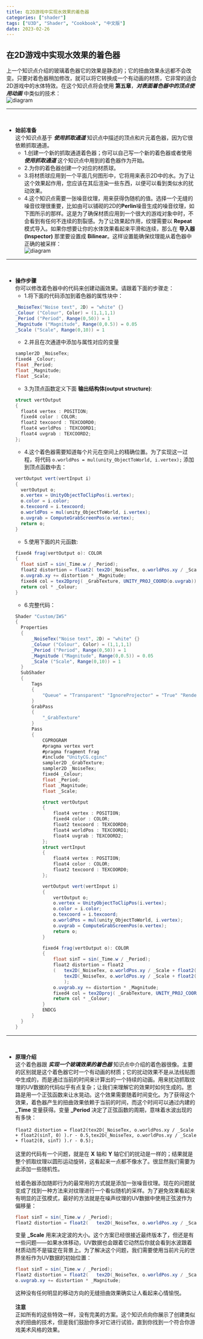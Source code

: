 ```yaml
---
title: 在2D游戏中实现水效果的着色器
categories: ["shader"]
tags: ["U3D", "Shader", "Cookbook", "中文版"]
date: 2023-02-26
---
```

## 在2D游戏中实现水效果的着色器   
上一个知识点介绍的玻璃着色器它的效果是静态的；它的扭曲效果永远都不会改变。只要对着色器稍加修改，就可以将它转换成一个有动画的材质，它非常的适合2D游戏中的水体特效。在这个知识点将会使用 **第五章**，***对表面着色器中的顶点使用动画*** 中类似的技术：   
![diagram](/img/shader_book/diagram71.png)   


***
<br> 

- **始前准备**   
  这个知识点基于 ***使用抓取通道*** 知识点中描述的顶点和片元着色器，因为它很依赖抓取通道。
  - 1.创建一个新的抓取通道着色器；你可以自己写一个新的着色器或者使用 ***使用抓取通道*** 这个知识点中用到的着色器作为开始。
  - 2.为你的着色器创建一个对应的材质球。
  - 3.将材质球应用到一个平面几何图形中，它将用来表示2D中的水。为了让这个效果起作用，您应该在其后渲染一些东西，以便可以看到类似水的扰动效果。
  - 4.这个知识点需要一张噪音纹理，用来获得伪随机的值。选择一个无缝的噪音纹理很重要，比如由可以铺砌的2D的**Perlin**噪音生成的噪音纹理，如下图所示的那样。这是为了确保材质应用到一个很大的游戏对象中时，不会看到有任何不连续的割裂感。为了让效果起作用，纹理需要以 **Repeat** 模式导入。如果你想要让你的水体效果看起来平滑和连续，那么在 **导入器(Inspector)** 那里要设置成 **Bilinear**。这样设置能确保纹理能从着色器中正确的被采样：   
  ![diagram](/img/shader_book/diagram72.png)   


*** 
<br>

- **操作步骤**   
  你可以修改着色器中的代码来创建动画效果。请跟着下面的步骤走：
  - 1.将下面的代码添加到着色器的属性块中：
  ``` c#
  _NoiseTex("Noise text", 2D) = "white" {}
  _Colour ("Colour", Color) = (1,1,1,1)
  _Period ("Period", Range(0,50)) = 1
  _Magnitude ("Magnitude", Range(0,0.5)) = 0.05
  _Scale ("Scale", Range(0,10)) = 1
  ```
  - 2.并且在次通道中添加与属性对应的变量
  ``` c#
  sampler2D _NoiseTex;
  fixed4 _Colour;
  float _Period;
  float _Magnitude;
  float _Scale; 
  ```
  - 3.为顶点函数定义下面 **输出结构体(output structure)**:
  ``` c#
  struct vertOutput
  {
    float4 vertex : POSITION;
    fixed4 color : COLOR;
    float2 texcoord : TEXCOORD0;
    float4 worldPos : TEXCOORD1;
    float4 uvgrab : TEXCOORD2;
  };
  ```
  - 4.这个着色器需要知道每个片元在空间上的精确位置。为了实现这一过程，将代码 `o.worldPos = mul(unity_ObjectToWorld, i.vertex);` 添加到顶点函数中去：
  ``` c#
  vertOutput vert(vertInput i)
  {
    vertOutput o;
    o.vertex = UnityObjectToClipPos(i.vertex);
    o.color = i.color;
    o.texcoord = i.texcoord;
    o.worldPos = mul(unity_ObjectToWorld, i.vertex);
    o.uvgrab = ComputeGrabScreenPos(o.vertex);
    return o;
  }
  ```
  - 5.使用下面的片元函数:   
  ``` c#
  fixed4 frag(vertOutput o): COLOR
  {
    float sinT = sin(_Time.w / _Period);
    float2 distortion = float2(	tex2D(_NoiseTex, o.worldPos.xy / _Scale + float2(sinT, 0) ).r - 0.5,tex2D(_NoiseTex, o.worldPos.xy / _Scale + float2(0, sinT) ).r - 0.5);
    o.uvgrab.xy += distortion * _Magnitude;
    fixed4 col = tex2Dproj( _GrabTexture, UNITY_PROJ_COORD(o.uvgrab));
    return col * _Colour;
  }
  ```
  - 6.完整代码：
  ``` c#
  Shader "Custom/IWS"
  {
    Properties
    {
        _NoiseTex("Noise text", 2D) = "white" {}
        _Colour ("Colour", Color) = (1,1,1,1)
        _Period ("Period", Range(0,50)) = 1
        _Magnitude ("Magnitude", Range(0,0.5)) = 0.05
        _Scale ("Scale", Range(0,10)) = 1
    }
    SubShader
    {
        Tags
        {
            "Queue" = "Transparent" "IgnoreProjector" = "True" "RenderType" = "Opaque"
        }
        GrabPass
        {
            "_GrabTexture"
        }
        Pass
        {
            CGPROGRAM
            #pragma vertex vert
            #pragma fragment frag
            #include "UnityCG.cginc"
            sampler2D _GrabTexture;
            sampler2D _NoiseTex;
            fixed4 _Colour;
            float _Period;
            float _Magnitude;
            float _Scale;

            struct vertOutput
            {
                float4 vertex : POSITION;
                fixed4 color : COLOR;
                float2 texcoord : TEXCOORD0;
                float4 worldPos : TEXCOORD1;
                float4 uvgrab : TEXCOORD2;
            };
            struct vertInput
            {
                float4 vertex : POSITION;
                float4 color : COLOR;
                float2 texcoord : TEXCOORD0;
            };

            vertOutput vert(vertInput i)
            {
                vertOutput o;
                o.vertex = UnityObjectToClipPos(i.vertex);
                o.color = i.color;
                o.texcoord = i.texcoord;
                o.worldPos = mul(unity_ObjectToWorld, i.vertex);
                o.uvgrab = ComputeGrabScreenPos(o.vertex);
                return o;
            }

            fixed4 frag(vertOutput o): COLOR
            {
                float sinT = sin(_Time.w / _Period);
				float2 distortion = float2
				(	tex2D(_NoiseTex, o.worldPos.xy / _Scale + float2(sinT, 0) ).r - 0.5,
					tex2D(_NoiseTex, o.worldPos.xy / _Scale + float2(0, sinT) ).r - 0.5
					);
				o.uvgrab.xy += distortion * _Magnitude;
				fixed4 col = tex2Dproj( _GrabTexture, UNITY_PROJ_COORD(o.uvgrab));
				return col * _Colour;
            }
			ENDCG
        }
    }
  }
  ```

*** 
<br>

- **原理介绍**   
  这个着色器跟 ***实现一个玻璃效果的着色器*** 知识点中介绍的着色器很像。主要的区别就是这个着色器它时一个有动画的材质；它的扰动效果不是从法线贴图中生成的，而是通过当前的时间来计算出的一个持续的动画。用来扰动抓取纹理的UV数据的代码似乎有点复杂；让我们来理解它的效果时如何生成的。思路是用一个正弦函数来让水晃动。这个效果需要随着时间变化。为了获得这个效果，着色器产生的扭曲效果依赖于当前的时间，而这个时间可以通过内建的 **_Time** 变量获得。变量 **_Period** 决定了正弦函数的周期，意味着水波出现的有多快：   
  <br>
  `float2 distortion = float2(tex2D(_NoiseTex, o.worldPos.xy / _Scale + float2(sinT, 0) ).r - 0.5,tex2D(_NoiseTex, o.worldPos.xy / _Scale + float2(0, sinT) ).r - 0.5);`   
  <br>
  这里的代码有一个问题，就是在 **X** 轴和 **Y** 轴它们的扰动是一样的；结果就是整个抓取纹理以圆形运动旋转，这看起来一点都不像水了。很显然我们需要为此添加一些随机性。   
  <br>
  给着色器添加随即行为的最常用的方式就是添加一张噪音纹理。现在的问题就变成了找到一种方法来对纹理进行一个看似随机的采样。为了避免效果看起来有明显的正弦模式，最好的方法就是在噪声纹理的UV数据中使用正弦波作为偏移量：   
  ``` c#
  float sinT = sin(_Time.w / _Period);
  float2 distortion = float2(	tex2D(_NoiseTex, o.worldPos.xy / _Scale + float2(sinT, 0) ).r - 0.5,tex2D(_NoiseTex, o.worldPos.xy / _Scale + float2(0, sinT) ).r - 0.5);
  ```   
  变量 **_Scale** 用来决定波的大小。这个方案已经很接近最终版本了，但还是有一些问题——如果水体移动，UV数据也会跟着它动然后你就会看到水波跟着材质动而不是锚定在背景上。为了解决这个问题，我们需要使用当前片元的世界坐标作为UV数据的初始位置：   
  ``` c#
  float sinT = sin(_Time.w / _Period);
  float2 distortion = float2(	tex2D(_NoiseTex, o.worldPos.xy / _Scale + float2(sinT, 0) ).r - 0.5,tex2D(_NoiseTex, o.worldPos.xy / _Scale + float2(0, sinT) ).r - 0.5);
  o.uvgrab.xy += distortion * _Magnitude;
  ```   
  这种没有任何明显的移动方向的无缝扭曲效果确实让人看起来心情愉悦。   
  <br>
  **注意**   
  正如所有的这些特效一样，没有完美的方案。这个知识点向你展示了创建类似水的扭曲的技术，但是我们鼓励你多对它进行试验，直到你找到一个符合你游戏美术风格的效果。
  

